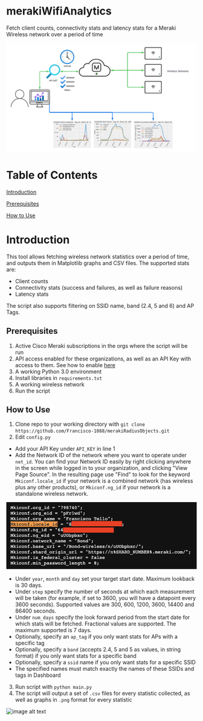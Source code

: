 # merakiWifiAnalytics
Fetch client counts, connectivity stats and latency stats for a Meraki Wireless network over a period of time

![image alt text](images/merakiWifiAnalytics.png)

# Table of Contents

[Introduction](#intro)

[Prerequisites](#prereq)

[How to Use](#howtouse)


<a id="intro"></a>

# Introduction

This tool allows fetching wireless network statistics over a period of time, and outputs them in Matplotlib graphs and CSV files. The supported stats are:
* Client counts
* Connectivity stats (success and failures, as well as failure reasons)
* Latency stats

The script also supports filtering on SSID name, band (2.4, 5 and 6) and AP Tags.

<a id="prereq"></a>

## Prerequisites

1. Active Cisco Meraki subscriptions in the orgs where the script will be run
2. API access enabled for these organizations, as well as an API Key with access to them. See how to enable [here](https://documentation.meraki.com/General_Administration/Other_Topics/Cisco_Meraki_Dashboard_API)
3. A working Python 3.0 environment
4. Install libraries in `requirements.txt`
5. A working wireless network
6. Run the script

<a id="howtouse"></a>

## How to Use

1. Clone repo to your working directory with `git clone https://github.com/Francisco-1088/merakiRadiusObjects.git`
2. Edit `config.py`
* Add your API Key under `API_KEY` in line 1
* Add the Network ID of the network where you want to operate under `net_id`. You can find your Network ID easily by right clicking anywhere in the screen while logged in to your organization, and clicking "View Page Source". In the resulting page use "Find" to look for the keyword `Mkiconf.locale_id` if your network is a combined network (has wireless plus any other products), or `Mkiconf.ng_id` if your network is a standalone wireless network.

![image alt text](images/network_id.png)

* Under `year`, `month` and `day` set your target start date. Maximum lookback is 30 days.
* Under `step` specify the number of seconds at which each measurement will be taken (for example, if set to 3600, you will have a datapoint every 3600 seconds). Supported values are 300, 600, 1200, 3600, 14400 and 86400 seconds.
* Under `num_days` specify the look forward period from the start date for which stats will be fetched. Fractional values are supported. The maximum supported is 7 days.
* Optionally, specify an `ap_tag` if you only want stats for APs with a specific tag
* Optionally, specify a `band` (accepts 2.4, 5 and 5 as values, in string format) if you only want stats for a specific band
* Optionally, specify a `ssid` name if you only want stats for a specific SSID
* The specified names must match exactly the names of these SSIDs and tags in Dashboard
3. Run script with `python main.py`
4. The script will output a set of `.csv` files for every statistic collected, as well as graphs in `.png` format for every statistic

![image alt text](images/client_counts_df_2023-02-27T00-00-00_1day_Tag-All_Band-All_SSID-All.png)

